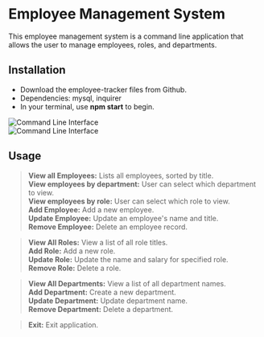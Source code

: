 # Employee Management System   
This employee management system is a command line application that allows the user to manage employees, roles, and departments. 

## Installation
* Download the employee-tracker files from Github.
* Dependencies: mysql, inquirer
* In your terminal, use **npm start** to begin.

![Command Line Interface](https://jxleilani.github.io/employee-tracker/Assets/commandline1.png)  
![Command Line Interface](https://jxleilani.github.io/employee-tracker/Assets/commandline2.png)

## Usage
>**View all Employees:** Lists all employees, sorted by title.  
>**View employees by department:** User can select which department to view.  
>**View employees by role:** User can select which role to view.  
>**Add Employee:** Add a new employee.  
>**Update Employee:** Update an employee's name and title.  
>**Remove Employee:** Delete an employee record.  

>**View All Roles:** View a list of all role titles.  
>**Add Role:** Add a new role.  
>**Update Role:** Update the name and salary for specified role.  
>**Remove Role:** Delete a role.  

>**View All Departments:** View a list of all department names.  
>**Add Department:** Create a new department.   
>**Update Department:** Update department name.  
>**Remove Department:** Delete a department. 
  
>**Exit:** Exit application.  
